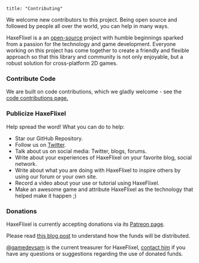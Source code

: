 ```
title: "Contributing"
```

We welcome new contributors to this project.
Being open source and followed by people all over the world, you can help in many ways.

HaxeFlixel is a an [open-source](http://en.wikipedia.org/wiki/Open-source_software) project with humble beginnings 
sparked from a passion for the technology and game development. Everyone working on this project has come together 
to create a friendly and flexible approach so that this library and community is not only enjoyable, but a robust solution for cross-platform 2D games.

### Contribute Code

We are built on code contributions, which we gladly welcome - see the [code contributions page.](/documentation/code-contributions)

### Publicize HaxeFlixel

Help spread the word! What you can do to help:

- Star our GitHub Repository.
- Follow us on [Twitter](https://twitter.com/haxeflixel).
- Talk about us on social media: Twitter, blogs, forums.
- Write about your experiences of HaxeFlixel on your favorite blog, social network.
- Write about what you are doing with HaxeFlixel to inspire others by using our forum or your own site.
- Record a video about your use or tutorial using HaxeFlixel.
- Make an awesome game and attribute HaxeFlixel as the technology that helped make it happen ;)

### Donations

HaxeFlixel is currently accepting donations via its [Patreon page](https://www.patreon.com/haxeflixel).

Please read [this blog post](http://haxeflixel.com/blog/02-HaxeFlixel-patreon/) to understand how the funds will be distributed.

[@gamedevsam](https://twitter.com/gamedevsam) is the current treasurer for HaxeFlixel, [contact him](http://sambatista.com/contact) if you have any questions or suggestions regarding the use of donated funds.
